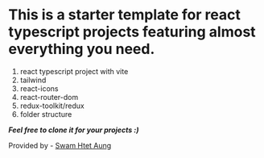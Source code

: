 # This is a starter template for react typescript projects featuring almost everything you need.

1. react typescript project with vite
2. tailwind
3. react-icons
4. react-router-dom
5. redux-toolkit/redux
6. folder structure

***Feel free to clone it for your projects :)***    

Provided by - [Swam Htet Aung](https://github.com/swamhtetaung8)
          
